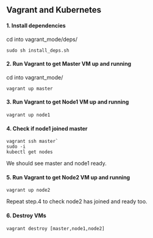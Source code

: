 ## Vagrant and Kubernetes


#### 1. Install dependencies 

 cd into vagrant_mode/deps/

`sudo sh install_deps.sh`

#### 2. Run Vagrant to get Master VM up and running

 cd into vagrant_mode/
 
`vagrant up master`

#### 3. Run Vagrant to get Node1 VM up and running
`vagrant up node1`

#### 4. Check if node1 joined master
```
vagrant ssh master`
sudo -i
kubectl get nodes
```
We should see master and node1 ready. 

#### 5. Run Vagrant to get Node2 VM up and running
`vagrant up node2`

Repeat step.4 to check node2 has joined and ready too. 

#### 6. Destroy VMs
`vagrant destroy [master,node1,node2]`
